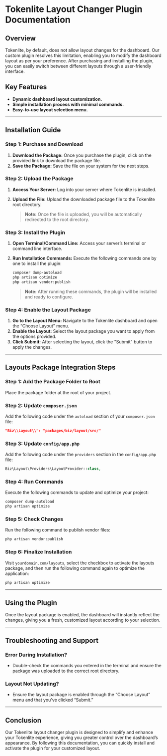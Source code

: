 # Tokenlite Layout Changer Plugin Documentation

## Overview
Tokenlite, by default, does not allow layout changes for the dashboard. Our custom plugin resolves this limitation, enabling you to modify the dashboard layout as per your preference. After purchasing and installing the plugin, you can easily switch between different layouts through a user-friendly interface.

## Key Features
- **Dynamic dashboard layout customization.**
- **Simple installation process with minimal commands.**
- **Easy-to-use layout selection menu.**

---

## Installation Guide

### Step 1: Purchase and Download
1. **Download the Package:** Once you purchase the plugin, click on the provided link to download the package file.
2. **Save the Package:** Save the file on your system for the next steps.

### Step 2: Upload the Package
1. **Access Your Server:** Log into your server where Tokenlite is installed.
2. **Upload the File:** Upload the downloaded package file to the Tokenlite root directory.

   > **Note:** Once the file is uploaded, you will be automatically redirected to the root directory.

### Step 3: Install the Plugin
1. **Open Terminal/Command Line:** Access your server’s terminal or command line interface.
2. **Run Installation Commands:** Execute the following commands one by one to install the plugin:

   ```bash
   composer dump-autoload
   php artisan optimize
   php artisan vendor:publish
   ```

   > **Note:** After running these commands, the plugin will be installed and ready to configure.

### Step 4: Enable the Layout Package
1. **Go to the Layout Menu:** Navigate to the Tokenlite dashboard and open the “Choose Layout” menu.
2. **Enable the Layout:** Select the layout package you want to apply from the options provided.
3. **Click Submit:** After selecting the layout, click the "Submit" button to apply the changes.

---

## Layouts Package Integration Steps

### Step 1: Add the Package Folder to Root
Place the package folder at the root of your project.

### Step 2: Update `composer.json`
Add the following code under the `autoload` section of your `composer.json` file:

```json
"Biz\\Layout\\": "packages/biz/layout/src/"
```

### Step 3: Update `config/app.php`
Add the following code under the `providers` section in the `config/app.php` file:

```php
Biz\Layout\Providers\LayoutProvider::class,
```

### Step 4: Run Commands
Execute the following commands to update and optimize your project:

```bash
composer dump-autoload
php artisan optimize
```

### Step 5: Check Changes
Run the following command to publish vendor files:

```bash
php artisan vendor:publish
```

### Step 6: Finalize Installation
Visit `yourdomain.com/layouts`, select the checkbox to activate the layouts package, and then run the following command again to optimize the application:

```bash
php artisan optimize
```

---

## Using the Plugin
Once the layout package is enabled, the dashboard will instantly reflect the changes, giving you a fresh, customized layout according to your selection.

---

## Troubleshooting and Support

### Error During Installation?
- Double-check the commands you entered in the terminal and ensure the package was uploaded to the correct root directory.

### Layout Not Updating?
- Ensure the layout package is enabled through the “Choose Layout” menu and that you’ve clicked “Submit.”

---

## Conclusion
Our Tokenlite layout changer plugin is designed to simplify and enhance your Tokenlite experience, giving you greater control over the dashboard’s appearance. By following this documentation, you can quickly install and activate the plugin for your customized layout.


